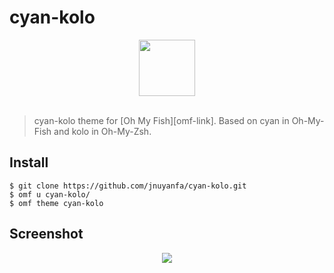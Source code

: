 # cyan-kolo
<div align="center">
  <a href="http://github.com/oh-my-fish/oh-my-fish">
    <img width=90px  src="https://cloud.githubusercontent.com/assets/8317250/8510172/f006f0a4-230f-11e5-98b6-5c2e3c87088f.png">
  </a>
</div>
<br>

> cyan-kolo theme for [Oh My Fish][omf-link]. Based on cyan in Oh-My-Fish and kolo in Oh-My-Zsh.

## Install

```fish
$ git clone https://github.com/jnuyanfa/cyan-kolo.git
$ omf u cyan-kolo/
$ omf theme cyan-kolo
```

## Screenshot
<p align="center">
<img
src="https://github.com/jnuyanfa/github_pic_repo/blob/master/cyan_kolo/20170912204121.png">
</p
